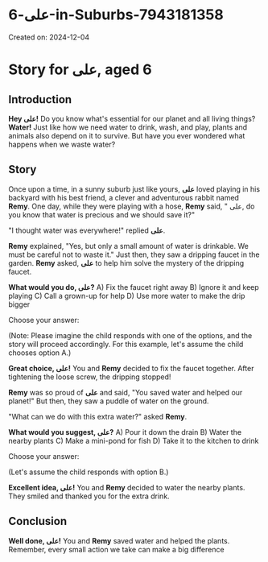 # علی-6-in-Suburbs-7943181358

Created on: 2024-12-04

**Story for علی, aged 6**
==========================

**Introduction**
---------------

**Hey علی!** Do you know what's essential for our planet and all living things? **Water!** Just like how we need water to drink, wash, and play, plants and animals also depend on it to survive. But have you ever wondered what happens when we waste water?

**Story**
---------

Once upon a time, in a sunny suburb just like yours, **علی** loved playing in his backyard with his best friend, a clever and adventurous rabbit named **Remy**. One day, while they were playing with a hose, **Remy** said, " علی, do you know that water is precious and we should save it?"

"I thought water was everywhere!" replied **علی**.

**Remy** explained, "Yes, but only a small amount of water is drinkable. We must be careful not to waste it." Just then, they saw a dripping faucet in the garden. **Remy** asked, **علی** to help him solve the mystery of the dripping faucet.

**What would you do, علی?**
A) Fix the faucet right away
B) Ignore it and keep playing
C) Call a grown-up for help
D) Use more water to make the drip bigger

Choose your answer:

(Note: Please imagine the child responds with one of the options, and the story will proceed accordingly. For this example, let's assume the child chooses option A.)

**Great choice, علی!** You and **Remy** decided to fix the faucet together. After tightening the loose screw, the dripping stopped!

**Remy** was so proud of **علی** and said, "You saved water and helped our planet!" But then, they saw a puddle of water on the ground.

"What can we do with this extra water?" asked **Remy**.

**What would you suggest, علی?**
A) Pour it down the drain
B) Water the nearby plants
C) Make a mini-pond for fish
D) Take it to the kitchen to drink

Choose your answer:

(Let's assume the child responds with option B.)

**Excellent idea, علی!** You and **Remy** decided to water the nearby plants. They smiled and thanked you for the extra drink.

**Conclusion**
--------------

**Well done, علی!** You and **Remy** saved water and helped the plants. Remember, every small action we take can make a big difference